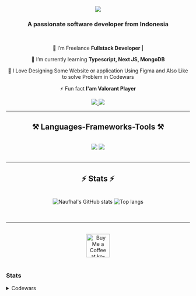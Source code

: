 
<h1 align="center">
    <img src="https://readme-typing-svg.herokuapp.com/?font=Righteous&size=35&center=true&vCenter=true&width=500&height=70&duration=4000&lines=Hi+There!+👋;+I'm+Naufhal+Zakwan!;" />
</h1>

<h3 align="center">A passionate software developer from Indonesia </h3>

<br/>

<div align="center">
 
 🔭 I’m Freelance **Fullstack Developer |**
 
 🌱 I’m currently learning **Typescript, Next JS, MongoDB**

💬 I Love Designing Some Website or application Using Figma and Also Like to solve Problem in Codewars

⚡ Fun fact **I'am Valorant Player**

 </div>
 
<div align="center"> 
  <a href="mailto:naufhalsimdigxrpl2@gmail.com">
    <img src="https://img.shields.io/badge/Gmail-333333?style=for-the-badge&logo=gmail&logoColor=red" />
  </a>
  <a href="https://www.linkedin.com/in/naufhal-zakwan" target="_blank">
    <img src="https://img.shields.io/badge/LinkedIn-0077B5?style=for-the-badge&logo=linkedin&logoColor=white" target="_blank" />
  </a>
</div>

 <hr/>
 
<h2 align="center">⚒️ Languages-Frameworks-Tools ⚒️</h2>
<br/>
<div align="center">
    <img src="https://skillicons.dev/icons?i=react,bootstrap,html,css,vscode,github,figma,tailwind,git" />
    <img src="https://skillicons.dev/icons?i=nodejs,javascript,typescript,express,mongodb,nextjs,mysql,laravel" /><br>
</div>

<br/>
<hr/>

<h2 align="center">⚡ Stats ⚡</h2>
<br>

<div align="center">
<img alt="Naufhal's GitHub stats" src="https://github-readme-stats.vercel.app/api?username=NoitrX&show_icons=true&theme=transparent"/>
<img alt="Top langs" src="https://github-readme-stats.vercel.app/api/top-langs/?username=NoitrX&layout=compact&&langs_count=8"/>
</div>
<br/><br/>

<hr/>

<br/>

<div align="center">
<a href='#' target='_blank'><img height='64' style='border:0px;height:64px;' src='https://storage.ko-fi.com/cdn/kofi1.png?v=3' border='0' alt='Buy Me a Coffee at ko-fi.com' /></a>
</div>

<br/>


### Stats
<details>
  <summary>Codewars</summary>
  <a href="https://www.codewars.com/users/NoitrX"><img src="https://www.codewars.com/users/NoitrX/badges/large" alt="Codewars Stats"/></a><br>
</details>
